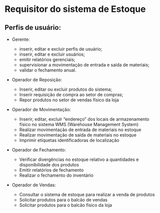 # Requisitor do sistema de Estoque

## Perfis de usuário:
  * Gerente:
      * inserir, editar e excluir perfis de usuário; 
      * inserir, editar e excluir usuários;
      * emitir relatórios gerenciais;
      * supervisionar a movimentação de entrada e saída de materiais;
      * validar o fechamento anual.

  * Operador de Reposição: 
      * Inserir, editar ou excluir produtos do sistema;
      * Inserir requisição de compra ao setor de compras;
      * Repor produtos no setor de vendas físico da loja

  * Operador de Movimentação:
      * Inserir, editar, excluir “endereço” dos locais de armazenamento físico no sistema WMS (Warehouse Management System)
      * Realizar movimentação de entrada de materiais no estoque
      * Realizar movimentação de saída de materiais no estoque
      * Imprimir etiquetas identificadoras de localização

  * Operador de Fechamento:
      * Verificar divergências no estoque relativo a quantidades e disponibilidade dos produtos
      * Emitir relatórios de fechamento
      * Realizar o fechamento do inventário

  * Operador de Vendas:
      * Consultar o sistema de estoque para realizar a venda de produtos
      * Solicitar produtos para o balcão de vendas
      * Solicitar produtos para o balcão físico da loja

